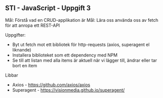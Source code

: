 ## STI - JavaScript - Uppgift 3

Mål: Förstå vad en CRUD-applikation är
Mål: Lära oss använda oss av fetch för att anropa ett REST-API

Uppgifter:

- Byt ut fetch mot ett bibliotek för http-requests (axios, superagent el liknande)
- Installera biblioteket som ett dependency med NPM
- Se till att listan med alla items är aktuell när vi lägger till, ändrar eller tar bort en item

Libbar

- Axios - https://github.com/axios/axios
- Superagent - https://visionmedia.github.io/superagent/
